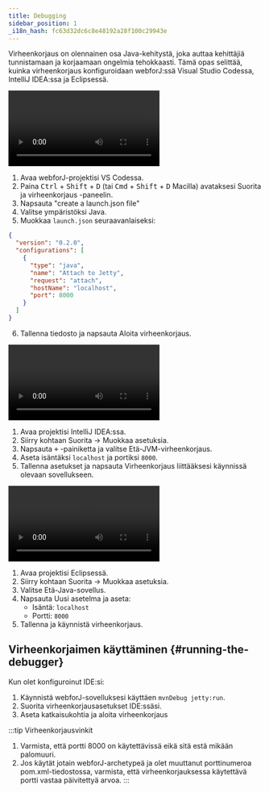 ```yaml
---
title: Debugging
sidebar_position: 1
_i18n_hash: fc63d32dc6c8e48192a28f100c29943e
---
```

Virheenkorjaus on olennainen osa Java-kehitystä, joka auttaa kehittäjiä tunnistamaan ja korjaamaan ongelmia tehokkaasti. Tämä opas selittää, kuinka virheenkorjaus konfiguroidaan webforJ:ssä Visual Studio Codessa, IntelliJ IDEA:ssa ja Eclipsessä.

<Tabs>
<TabItem value="vscode" label="Visual Studio Code">

<div class="videos-container">
      <video controls>
        <source src="https://cdn.webforj.com/webforj-documentation/video/debug/vscode.mp4" type="video/mp4" />
      </video>
</div>

1. Avaa webforJ-projektisi VS Codessa.
2. Paina <kbd>Ctrl</kbd> + <kbd>Shift</kbd> + <kbd>D</kbd> (tai <kbd>Cmd</kbd> + <kbd>Shift</kbd> + <kbd>D</kbd> Macilla) avataksesi Suorita ja virheenkorjaus -paneelin.
3. Napsauta "create a launch.json file"
4. Valitse ympäristöksi Java.
5. Muokkaa `launch.json` seuraavanlaiseksi:

```json title="launch.json"
{
  "version": "0.2.0",
  "configurations": [
    {
      "type": "java",
      "name": "Attach to Jetty",
      "request": "attach",
      "hostName": "localhost",
      "port": 8000
    }
  ]
}
```

6. Tallenna tiedosto ja napsauta Aloita virheenkorjaus.

</TabItem>
<TabItem value="intellij" label="IntelliJ IDEA">

<div class="videos-container">
      <video controls>
        <source src="https://cdn.webforj.com/webforj-documentation/video/debug/intellij.mp4" type="video/mp4" />
      </video>
</div>

1. Avaa projektisi IntelliJ IDEA:ssa.
2. Siirry kohtaan Suorita → Muokkaa asetuksia.
3. Napsauta <kbd>+</kbd> -painiketta ja valitse Etä-JVM-virheenkorjaus.
4. Aseta isäntäksi `localhost` ja portiksi `8000`.
5. Tallenna asetukset ja napsauta Virheenkorjaus liittääksesi käynnissä olevaan sovellukseen.

</TabItem>
<TabItem value="eclipse" label="Eclipse">

<div class="videos-container">
      <video controls>
        <source src="https://cdn.webforj.com/webforj-documentation/video/debug/eclipse.mp4" type="video/mp4" />
      </video>
</div>

1. Avaa projektisi Eclipsessä.
2. Siirry kohtaan Suorita → Muokkaa asetuksia.
3. Valitse Etä-Java-sovellus.
4. Napsauta Uusi asetelma ja aseta:
   - Isäntä: `localhost`
   - Portti: `8000`
5. Tallenna ja käynnistä virheenkorjaus.

</TabItem>
</Tabs>

## Virheenkorjaimen käyttäminen {#running-the-debugger}

Kun olet konfiguroinut IDE:si:

1. Käynnistä webforJ-sovelluksesi käyttäen `mvnDebug jetty:run`.
2. Suorita virheenkorjausasetukset IDE:ssäsi.
3. Aseta katkaisukohtia ja aloita virheenkorjaus

:::tip Virheenkorjausvinkit
1. Varmista, että portti 8000 on käytettävissä eikä sitä estä mikään palomuuri.
2. Jos käytät jotain webforJ-archetypeä ja olet muuttanut porttinumeroa pom.xml-tiedostossa, varmista, että virheenkorjauksessa käytettävä portti vastaa päivitettyä arvoa.
:::
